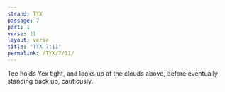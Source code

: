 ```yaml
---
strand: TYX
passage: 7
part: 1
verse: 11
layout: verse
title: "TYX 7:11"
permalink: /TYX/7/11/
---
```

Tee holds Yex tight, and looks up at the clouds above, before eventually standing back up, cautiously.
